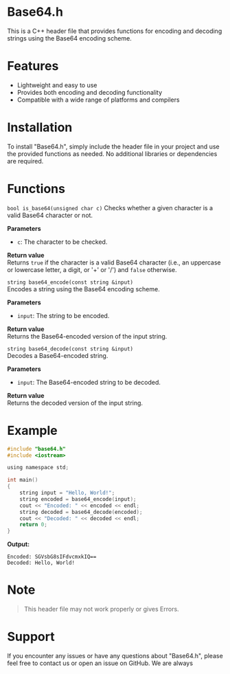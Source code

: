 # Base64.h
This is a C++ header file that provides functions for encoding and decoding strings using the Base64 encoding scheme.

# Features
- Lightweight and easy to use
- Provides both encoding and decoding functionality
- Compatible with a wide range of platforms and compilers

# Installation
To install "Base64.h", simply include the header file in your project and use the provided functions as needed. No additional libraries or dependencies are required.

# Functions
`bool is_base64(unsigned char c)`
Checks whether a given character is a valid Base64 character or not.

**Parameters**
- `c`: The character to be checked.

**Return value**<br>
Returns `true` if the character is a valid Base64 character (i.e., an uppercase or lowercase letter, a digit, or '+' or '/') and `false` otherwise.

`string base64_encode(const string &input)`<br>
Encodes a string using the Base64 encoding scheme.

**Parameters**
- `input`: The string to be encoded.

**Return value**<br>
Returns the Base64-encoded version of the input string.

`string base64_decode(const string &input)`<br>
Decodes a Base64-encoded string.

**Parameters**
- `input`: The Base64-encoded string to be decoded.

**Return value**<br>
Returns the decoded version of the input string.

# Example
```c
#include "base64.h"
#include <iostream>

using namespace std;

int main()
{
    string input = "Hello, World!";
    string encoded = base64_encode(input);
    cout << "Encoded: " << encoded << endl;
    string decoded = base64_decode(encoded);
    cout << "Decoded: " << decoded << endl;
    return 0;
}
```

**Output:**
```
Encoded: SGVsbG8sIFdvcmxkIQ==
Decoded: Hello, World!
```
# Note
> This header file may not work properly or gives Errors.

# Support
If you encounter any issues or have any questions about "Base64.h", please feel free to contact us or open an issue on GitHub. We are always
